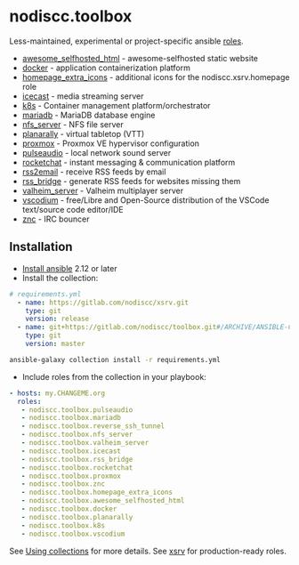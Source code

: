 # nodiscc.toolbox

Less-maintained, experimental or project-specific ansible [roles](roles/).

<!--BEGIN ROLES LIST-->
- [awesome_selfhosted_html](roles/awesome_selfhosted_html) - awesome-selfhosted static website
- [docker](roles/docker) - application containerization platform
- [homepage_extra_icons](roles/homepage_extra_icons) - additional icons for the nodiscc.xsrv.homepage role
- [icecast](roles/icecast) - media streaming server
- [k8s](roles/k8s) - Container management platform/orchestrator
- [mariadb](roles/mariadb) - MariaDB database engine
- [nfs_server](roles/nfs_server) - NFS file server
- [planarally](roles/planarally) - virtual tabletop (VTT)
- [proxmox](roles/proxmox) - Proxmox VE hypervisor configuration
- [pulseaudio](roles/pulseaudio) - local network sound server
- [rocketchat](roles/rocketchat) - instant messaging & communication platform
- [rss2email](roles/rss2email) - receive RSS feeds by email
- [rss_bridge](roles/rss_bridge) - generate RSS feeds for websites missing them
- [valheim_server](roles/valheim_server) - Valheim multiplayer server
- [vscodium](roles/vscodium) - free/Libre and Open-Source distribution of the VSCode text/source code editor/IDE
- [znc](roles/znc) - IRC bouncer
<!--END ROLES LIST-->

## Installation

- [Install ansible](https://docs.ansible.com/ansible/latest/installation_guide/intro_installation.html) 2.12 or later
- Install the collection:

```yaml
# requirements.yml
  - name: https://gitlab.com/nodiscc/xsrv.git
    type: git
    version: release
  - name: git+https://gitlab.com/nodiscc/toolbox.git#/ARCHIVE/ANSIBLE-COLLECTION/ # collection from a directory in a git repository
    type: git
    version: master
```

```bash
ansible-galaxy collection install -r requirements.yml
```

- Include roles from the collection in your playbook:

```yaml
- hosts: my.CHANGEME.org
  roles:
   - nodiscc.toolbox.pulseaudio
   - nodiscc.toolbox.mariadb
   - nodiscc.toolbox.reverse_ssh_tunnel
   - nodiscc.toolbox.nfs_server
   - nodiscc.toolbox.valheim_server
   - nodiscc.toolbox.icecast
   - nodiscc.toolbox.rss_bridge
   - nodiscc.toolbox.rocketchat
   - nodiscc.toolbox.proxmox
   - nodiscc.toolbox.znc
   - nodiscc.toolbox.homepage_extra_icons
   - nodiscc.toolbox.awesome_selfhosted_html
   - nodiscc.toolbox.docker
   - nodiscc.toolbox.planarally
   - nodiscc.toolbox.k8s
   - nodiscc.toolbox.vscodium
```

See [Using collections](https://docs.ansible.com/ansible/latest/user_guide/collections_using.html) for more details.
See [xsrv](https://xsrv.readthedocs.io/) for production-ready roles.
